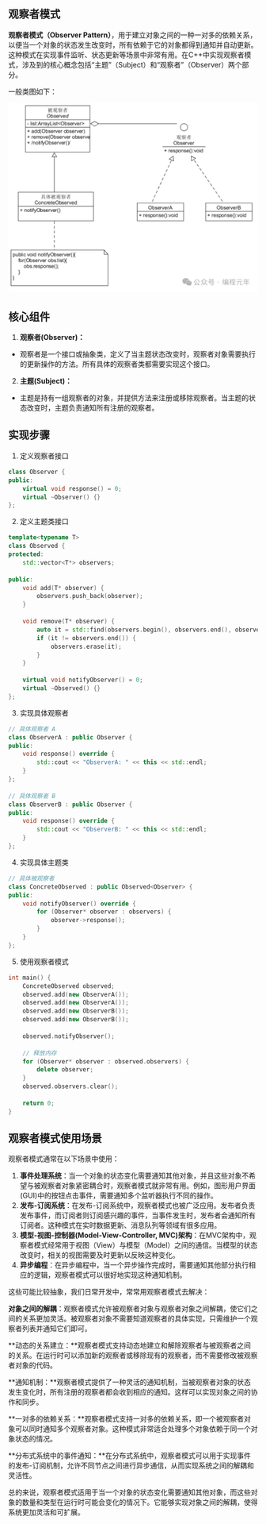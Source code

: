 ## 观察者模式

**观察者模式（Observer Pattern）**，用于建立对象之间的一种一对多的依赖关系，以便当一个对象的状态发生改变时，所有依赖于它的对象都得到通知并自动更新。这种模式在实现事件监听、状态更新等场景中非常有用。在C++中实现观察者模式，涉及到的核心概念包括“主题”（Subject）和“观察者”（Observer）两个部分。

一般类图如下：

![](..\picture\观察者模式.png)

## 核心组件

1. **观察者(Observer)：**

- 观察者是一个接口或抽象类，定义了当主题状态改变时，观察者对象需要执行的更新操作的方法。所有具体的观察者类都需要实现这个接口。

2. **主题(Subject)：**

- 主题是持有一组观察者的对象，并提供方法来注册或移除观察者。当主题的状态改变时，主题负责通知所有注册的观察者。

## 实现步骤

1. 定义观察者接口

```c++
class Observer {
public:
    virtual void response() = 0;
    virtual ~Observer() {}
};
```

2. 定义主题类接口

```C++
template<typename T>
class Observed {
protected:
    std::vector<T*> observers;

public:
    void add(T* observer) {
        observers.push_back(observer);
    }

    void remove(T* observer) {
        auto it = std::find(observers.begin(), observers.end(), observer);
        if (it != observers.end()) {
            observers.erase(it);
        }
    }

    virtual void notifyObserver() = 0;
    virtual ~Observed() {}
};
```

3. 实现具体观察者

```c++
// 具体观察者 A
class ObserverA : public Observer {
public:
    void response() override {
        std::cout << "ObserverA: " << this << std::endl;
    }
};

// 具体观察者 B
class ObserverB : public Observer {
public:
    void response() override {
        std::cout << "ObserverB: " << this << std::endl;
    }
};
```

4. 实现具体主题类

```c++
// 具体被观察者
class ConcreteObserved : public Observed<Observer> {
public:
    void notifyObserver() override {
        for (Observer* observer : observers) {
            observer->response();
        }
    }
};
```

5. 使用观察者模式

```c++
int main() {
    ConcreteObserved observed;
    observed.add(new ObserverA());
    observed.add(new ObserverA());
    observed.add(new ObserverB());
    observed.add(new ObserverB());

    observed.notifyObserver();

    // 释放内存
    for (Observer* observer : observed.observers) {
        delete observer;
    }
    observed.observers.clear();

    return 0;
}
```

## 观察者模式使用场景

观察者模式通常在以下场景中使用：

1. **事件处理系统**：当一个对象的状态变化需要通知其他对象，并且这些对象不希望与被观察者对象紧密耦合时，观察者模式就非常有用。例如，图形用户界面(GUI)中的按钮点击事件，需要通知多个监听器执行不同的操作。
2. **发布-订阅系统**：在发布-订阅系统中，观察者模式也被广泛应用。发布者负责发布事件，而订阅者则订阅感兴趣的事件，当事件发生时，发布者会通知所有订阅者。这种模式在实时数据更新、消息队列等领域有很多应用。
3. **模型-视图-控制器(Model-View-Controller, MVC)架构**：在MVC架构中，观察者模式经常用于视图（View）与模型（Model）之间的通信。当模型的状态改变时，相关的视图需要及时更新以反映这种变化。
4. **异步编程**：在异步编程中，当一个异步操作完成时，需要通知其他部分执行相应的逻辑，观察者模式可以很好地实现这种通知机制。

这些可能比较抽象，我们日常开发中，常常用观察者模式去解决：

**对象之间的解耦**：观察者模式允许被观察者对象与观察者对象之间解耦，使它们之间的关系更加灵活。被观察者对象不需要知道观察者的具体实现，只需维护一个观察者列表并通知它们即可。

**动态的关系建立：**观察者模式支持动态地建立和解除观察者与被观察者之间的关系。在运行时可以添加新的观察者或移除现有的观察者，而不需要修改被观察者对象的代码。

**通知机制：**观察者模式提供了一种灵活的通知机制，当被观察者对象的状态发生变化时，所有注册的观察者都会收到相应的通知。这样可以实现对象之间的协作和同步。

**一对多的依赖关系：**观察者模式支持一对多的依赖关系，即一个被观察者对象可以同时通知多个观察者对象。这种模式非常适合处理多个对象依赖于同一个对象状态的情况。

**分布式系统中的事件通知：**在分布式系统中，观察者模式可以用于实现事件的发布-订阅机制，允许不同节点之间进行异步通信，从而实现系统之间的解耦和灵活性。

总的来说，观察者模式适用于当一个对象的状态变化需要通知其他对象，而这些对象的数量和类型在运行时可能会变化的情况下。它能够实现对象之间的解耦，使得系统更加灵活和可扩展。